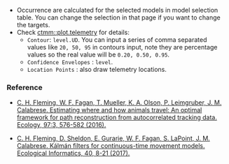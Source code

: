 - Occurrence are calculated for the selected models in model selection table. You can change the selection in that page if you want to change the targets.
- Check [ctmm::plot.telemetry](https://ctmm-initiative.github.io/ctmm/reference/plot.telemetry.html) for details:
  - `Contour`: `level.UD`. You can input a series of comma separated values like `20, 50, 95` in contours input, note they are percentage values so the real value will be `0.20, 0.50, 0.95`. 
  - `Confidence Envelopes` : `level`.
  - `Location Points` : also draw telemetry locations.

### Reference
- [C. H. Fleming, W. F. Fagan, T. Mueller, K. A. Olson, P. Leimgruber, J. M. Calabrese. Estimating where and how animals travel: An optimal framework for path reconstruction from autocorrelated tracking data. Ecology, 97:3, 576-582 (2016).](https://doi.org/10.1890/15-1607.1)

- [C. H. Fleming, D. Sheldon, E. Gurarie, W. F. Fagan, S. LaPoint, J. M. Calabrese. Kálmán filters for continuous-time movement models. Ecological Informatics, 40, 8-21 (2017).](https://doi.org/10.1016/j.ecoinf.2017.04.008)
